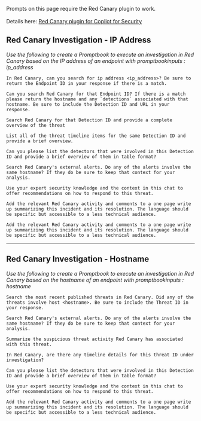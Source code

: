 Prompts on this page require the Red Canary plugin to work.<br><br>
Details here: <a href="https://learn.microsoft.com/en-us/copilot/security/plugin-red-canary">Red Canary plugin for Copilot for Security</a>

## Red Canary Investigation - IP Address
_Use the following to create a Promptbook to execute an investigation in Red Canary based on the IP address of an endpoint with promptbookinputs : ip_address_
```
In Red Canary, can you search for ip address <ip_address>? Be sure to return the Endpoint ID in your response if there is a match.
```
```
Can you search Red Canary for that Endpoint ID? If there is a match please return the hostname and any `detections` associated with that hostname. Be sure to include the Detection ID and URL in your response.
```
```
Search Red Canary for that Detection ID and provide a complete overview of the threat
```
```
List all of the threat timeline items for the same Detection ID and provide a brief overview.
```
```
Can you please list the detectors that were involved in this Detection ID and provide a brief overview of them in table format?
```
```
Search Red Canary's external alerts. Do any of the alerts involve the same hostname? If they do be sure to keep that context for your analysis.
```
```
Use your expert security knowledge and the context in this chat to offer recommendations on how to respond to this threat.
```
```
Add the relevant Red Canary activity and comments to a one page write up summarizing this incident and its resolution. The language should be specific but accessible to a less technical audience.
```
```
Add the relevant Red Canary activity and comments to a one page write up summarizing this incident and its resolution. The language should be specific but accessible to a less technical audience.
```
---
## Red Canary Investigation - Hostname
_Use the following to create a Promptbook to execute an investigation in Red Canary based on the hostname of an endpoint with promptbookinputs : hostname_
```
Search the most recent published threats in Red Canary. Did any of the threats involve host <hostname>. Be sure to include the Threat ID in your response.
```
```
Search Red Canary's external alerts. Do any of the alerts involve the same hostname? If they do be sure to keep that context for your analysis.
```
```
Summarize the suspicious threat activity Red Canary has associated with this threat.
```
```
In Red Canary, are there any timeline details for this threat ID under investigation?
```
```
Can you please list the detectors that were involved in this Detection ID and provide a brief overview of them in table format?
```
```
Use your expert security knowledge and the context in this chat to offer recommendations on how to respond to this threat.
```
```
Add the relevant Red Canary activity and comments to a one page write up summarizing this incident and its resolution. The language should be specific but accessible to a less technical audience.
```
